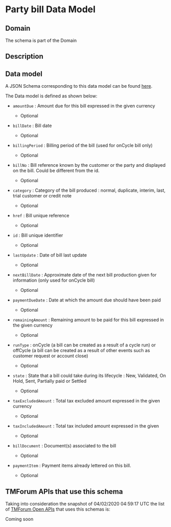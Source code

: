# Party bill Data Model

## Domain

The  schema is part of the  Domain

## Description



## Data model

A JSON Schema corresponding to this data model can be found
[here](https://github.com/tmforum-rand/schemas/blob/candidates/EngagedParty/PartyBill.schema.json).

The Data model is defined as shown below:

- `amountDue` : Amount due for this bill expressed in the given currency

  - Optional


- `billDate` : Bill date

  - Optional


- `billingPeriod` : Billing period of the bill (used for onCycle bill only)

  - Optional


- `billNo` : Bill reference known by the customer or the party and displayed on the bill. Could be different from the id.

  - Optional


- `category` : Category of the bill produced : normal, duplicate, interim, last, trial customer or credit note

  - Optional


- `href` : Bill unique reference

  - Optional


- `id` : Bill unique identifier

  - Optional


- `lastUpdate` : Date of bill last update

  - Optional


- `nextBillDate` : Approximate date of  the next bill production given for information (only used for onCycle bill)

  - Optional


- `paymentDueDate` : Date at which the amount due should have been paid

  - Optional


- `remainingAmount` : Remaining amount to be paid for this bill expressed in the given currency

  - Optional


- `runType` : onCycle (a bill can be created as a result of a cycle run) or offCycle (a bill can be created as a result of other events such as customer request or account close)

  - Optional


- `state` : State that a bill could take during its lifecycle : New, Validated, On Hold, Sent, Partially paid or Settled

  - Optional


- `taxExcludedAmount` : Total tax excluded amount expressed in the given currency

  - Optional


- `taxIncludedAmount` : Total tax included amount expressed in the given

  - Optional


- `billDocument` : Document(s) associated to the bill

  - Optional


- `paymentItem` : Payment items already lettered on this bill.

  - Optional






## TMForum APIs that use this schema

Taking into consideration the snapshot of 04/02/2020 04:59:17 UTC the list of [TMForum Open APIs](https://www.tmforum.org/open-apis/) that uses this schemas is:

Coming soon